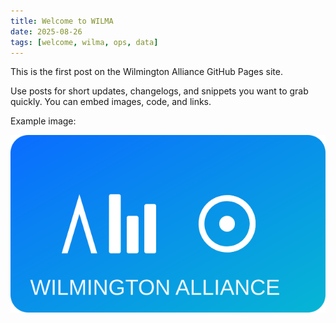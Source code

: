 ```yaml
---
title: Welcome to WILMA
date: 2025-08-26
tags: [welcome, wilma, ops, data]
---
```


This is the first post on the Wilmington Alliance GitHub Pages site.

Use posts for short updates, changelogs, and snippets you want to grab quickly.
You can embed images, code, and links.

Example image:

![WILMA](/assets/img/wilma-logo.svg)